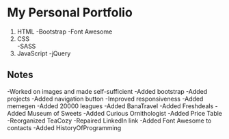# My Personal Portfolio

1. HTML
   -Bootstrap
   -Font Awesome
2. CSS  
   -SASS
3. JavaScript
   -jQuery

## Notes

-Worked on images and made self-sufficient
-Added bootstrap
-Added projects
-Added navigation button
-Improved responsiveness
-Added memegen
-Added 20000 leagues
-Added BanaTravel
-Added Freshdeals
-Added Museum of Sweets
-Added Curious Ornithologist
-Added Price Table
-Reorganized TeaCozy
-Repaired LinkedIn link
-Added Font Awesome to contacts
-Added HistoryOfProgramming
